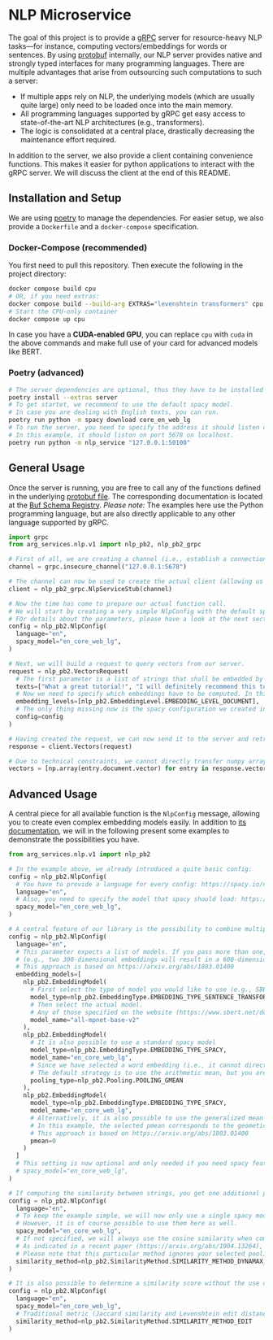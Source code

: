 # NLP Microservice

The goal of this project is to provide a [gRPC](https://grpc.io) server for resource-heavy NLP tasks&mdash;for instance, computing vectors/embeddings for words or sentences.
By using [protobuf](https://developers.google.com/protocol-buffers) internally, our NLP server provides native and strongly typed interfaces for many programming languages.
There are multiple advantages that arise from outsourcing such computations to such a server:

- If multiple apps rely on NLP, the underlying models (which are usually quite large) only need to be loaded once into the main memory.
- All programming languages supported by gRPC get easy access to state-of-the-art NLP architectures (e.g., transformers).
- The logic is consolidated at a central place, drastically decreasing the maintenance effort required.

In addition to the server, we also provide a client containing convenience functions.
This makes it easier for python applications to interact with the gRPC server.
We will discuss the client at the end of this README.

## Installation and Setup

We are using [poetry](https://python-poetry.org) to manage the dependencies.
For easier setup, we also provide a `Dockerfile` and a `docker-compose` specification.

### Docker-Compose (recommended)

You first need to pull this repository.
Then execute the following in the project directory:

```sh
docker compose build cpu
# OR, if you need extras:
docker compose build --build-arg EXTRAS="levenshtein transformers" cpu
# Start the CPU-only container
docker compose up cpu
```

In case you have a **CUDA-enabled GPU**, you can replace `cpu` with `cuda` in the above commands and make full use of your card for advanced models like BERT.

### Poetry (advanced)

```sh
# The server dependencies are optional, thus they have to be installed explicitly.
poetry install --extras server
# To get startet, we recommend to use the default spacy model.
# In case you are dealing with English texts, you can run.
poetry run python -m spacy download core_en_web_lg
# To run the server, you need to specify the address it should listen on.
# In this example, it should liston on port 5678 on localhost.
poetry run python -m nlp_service "127.0.0.1:50100"
```

## General Usage

Once the server is running, you are free to call any of the functions defined in the underlying [protobuf file](https://github.com/recap-utr/arg-services/blob/main/arg_services/nlp/v1/nlp.proto).
The corresponding documentation is located at the [Buf Schema Registry](https://buf.build/recap/arg-services/docs/main:arg_services.nlp.v1).
_Please note:_ The examples here use the Python programming language, but are also directly applicable to any other language supported by gRPC.

```python
import grpc
from arg_services.nlp.v1 import nlp_pb2, nlp_pb2_grpc

# First of all, we are creating a channel (i.e., establish a connection to our server)
channel = grpc.insecure_channel("127.0.0.1:5678")

# The channel can now be used to create the actual client (allowing us to call all available functions)
client = nlp_pb2_grpc.NlpServiceStub(channel)

# Now the time has come to prepare our actual function call.
# We will start by creating a very simple NlpConfig with the default spacy model.
# FOr details about the parameters, please have a look at the next section.
config = nlp_pb2.NlpConfig(
  language="en",
  spacy_model="en_core_web_lg",
)

# Next, we will build a request to query vectors from our server.
request = nlp_pb2.VectorsRequest(
  # The first parameter is a list of strings that shall be embedded by our server.
  texts=["What a great tutorial!", "I will definitely recommend this to my friends."],
  # Now we need to specify which embeddings have to be computed. In this example, we create one vector for each text
  embedding_levels=[nlp_pb2.EmbeddingLevel.EMBEDDING_LEVEL_DOCUMENT],
  # The only thing missing now is the spacy configuration we created in the previous step.
  config=config
)

# Having created the request, we can now send it to the server and retrieve the corresponding response.
response = client.Vectors(request)

# Due to technical constraints, we cannot directly transfer numpy arrays, thus we convert our response.
vectors = [np.array(entry.document.vector) for entry in response.vectors]
```

<!-- TODO: Prefer Vectors instead of Similarities for Python to increase performacne. -->

## Advanced Usage

A central piece for all available function is the `NlpConfig` message, allowing you to create even complex embedding models easily.
In addition to [its documentation](https://buf.build/recap/arg-services/docs/main:arg_services.nlp.v1), we will in the following present some examples to demonstrate the possibilities you have.

```python
from arg_services.nlp.v1 import nlp_pb2

# In the example above, we already introduced a quite basic config:
config = nlp_pb2.NlpConfig(
  # You have to provide a language for every config: https://spacy.io/usage/models#languages
  language="en",
  # Also, you need to specify the model that spacy should load: https://spacy.io/models/en
  spacy_model="en_core_web_lg",
)

# A central feature of our library is the possibility to combine multiple embedding models, potentially capturing more contextual information.
config = nlp_pb2.NlpConfig(
  language="en",
  # This parameter expects a list of models. If you pass more than one, the respective vectors are **concatenated** to each other
  # (e.g., two 300-dimensional embeddings will result in a 600-dimensional one).
  # This approach is based on https://arxiv.org/abs/1803.01400
  embedding_models=[
    nlp_pb2.EmbeddingModel(
      # First select the type of model you would like to use (e.g., SBERT/Sentence Transformers).
      model_type=nlp_pb2.EmbeddingType.EMBEDDING_TYPE_SENTENCE_TRANSFORMERS,
      # Then select the actual model.
      # Any of those specified on the website (https://www.sbert.net/docs/pretrained_models.html) are allowed.
      model_name="all-mpnet-base-v2"
    ),
    nlp_pb2.EmbeddingModel(
      # It is also possible to use a standard spacy model
      model_type=nlp_pb2.EmbeddingType.EMBEDDING_TYPE_SPACY,
      model_name="en_core_web_lg",
      # Since we have selected a word embedding (i.e., it cannot directly encode sentences), the token vectors need to be aggregated somehow.
      # The default strategy is to use the arithmetic mean, but you are free to use other strategies (e.g., the geometric mean).
      pooling_type=nlp_pb2.Pooling.POOLING_GMEAN
    ),
    nlp_pb2.EmbeddingModel(
      model_type=nlp_pb2.EmbeddingType.EMBEDDING_TYPE_SPACY,
      model_name="en_core_web_lg",
      # Alternatively, it is also possible to use the generalized mean / power mean.
      # In this example, the selected pmean corresponds to the geometic mean (thus this embedding is identical to the previous one).
      # This approach is based on https://arxiv.org/abs/1803.01400
      pmean=0
    )
  ]
  # This setting is now optional and only needed if you need spacy features (e.g., POS tagging) besides embeddings.
  # spacy_model="en_core_web_lg",
)

# If computing the similarity between strings, you get one additional parameter.
config = nlp_pb2.NlpConfig(
  language="en",
  # To keep the example simple, we will now only use a single spacy model instead of the more powerful embedding models.
  # However, it is of course possible to use them here as well.
  spacy_model="en_core_web_lg",
  # If not specified, we will always use the cosine similarity when comparing two strings.
  # As indicated in a recent paper (https://arxiv.org/abs/1904.13264), you may achieve better results with alternative approaches like DynaMax Jaccard.
  # Please note that this particular method ignores your selected pooling method due to the fact that even plain word embeddings are not pooled at all.
  similarity_method=nlp_pb2.SimilarityMethod.SIMILARITY_METHOD_DYNAMAX_JACCARD
)

# It is also possible to determine a similarity score without the use of embeddings.
config = nlp_pb2.NlpConfig(
  language="en",
  spacy_model="en_core_web_lg",
  # Traditional metric (Jaccard similarity and Levenshtein edit distance) are also available
  similarity_method=nlp_pb2.SimilarityMethod.SIMILARITY_METHOD_EDIT
)
```
